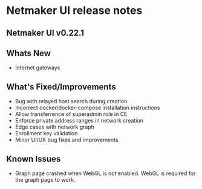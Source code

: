 # Netmaker UI release notes

## Netmaker UI v0.22.1

## Whats New
- Internet gateways

## What's Fixed/Improvements
- Bug with relayed host search during creation
- Incorrect docker/docker-compose installation instructions
- Allow transferrence of superadmin role in CE
- Enforce private address ranges in network creation
- Edge cases with network graph
- Enrollment key validation
- Minor UI/UX bug fixes and improvements

## Known Issues
- Graph page crashed when WebGL is not enabled. WebGL is required for the graph page to work.
